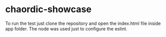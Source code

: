 # chaordic-showcase

To run the test just clone the repository and open the index.html file inside app folder. The node was used just to configure the eslint.
